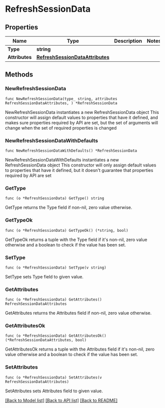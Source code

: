 # RefreshSessionData

## Properties

Name | Type | Description | Notes
------------ | ------------- | ------------- | -------------
**Type** | **string** |  | 
**Attributes** | [**RefreshSessionDataAttributes**](RefreshSessionDataAttributes.md) |  | 

## Methods

### NewRefreshSessionData

`func NewRefreshSessionData(type_ string, attributes RefreshSessionDataAttributes, ) *RefreshSessionData`

NewRefreshSessionData instantiates a new RefreshSessionData object
This constructor will assign default values to properties that have it defined,
and makes sure properties required by API are set, but the set of arguments
will change when the set of required properties is changed

### NewRefreshSessionDataWithDefaults

`func NewRefreshSessionDataWithDefaults() *RefreshSessionData`

NewRefreshSessionDataWithDefaults instantiates a new RefreshSessionData object
This constructor will only assign default values to properties that have it defined,
but it doesn't guarantee that properties required by API are set

### GetType

`func (o *RefreshSessionData) GetType() string`

GetType returns the Type field if non-nil, zero value otherwise.

### GetTypeOk

`func (o *RefreshSessionData) GetTypeOk() (*string, bool)`

GetTypeOk returns a tuple with the Type field if it's non-nil, zero value otherwise
and a boolean to check if the value has been set.

### SetType

`func (o *RefreshSessionData) SetType(v string)`

SetType sets Type field to given value.


### GetAttributes

`func (o *RefreshSessionData) GetAttributes() RefreshSessionDataAttributes`

GetAttributes returns the Attributes field if non-nil, zero value otherwise.

### GetAttributesOk

`func (o *RefreshSessionData) GetAttributesOk() (*RefreshSessionDataAttributes, bool)`

GetAttributesOk returns a tuple with the Attributes field if it's non-nil, zero value otherwise
and a boolean to check if the value has been set.

### SetAttributes

`func (o *RefreshSessionData) SetAttributes(v RefreshSessionDataAttributes)`

SetAttributes sets Attributes field to given value.



[[Back to Model list]](../README.md#documentation-for-models) [[Back to API list]](../README.md#documentation-for-api-endpoints) [[Back to README]](../README.md)



